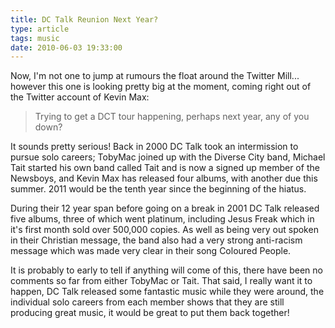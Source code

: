 ```yaml
---
title: DC Talk Reunion Next Year?
type: article
tags: music
date: 2010-06-03 19:33:00
---
```


Now, I'm not one to jump at rumours the float around the Twitter Mill... however this one is looking pretty big at the moment, coming right out of the Twitter account of Kevin Max:

> Trying to get a DCT tour happening, perhaps next year, any of you down?

It sounds pretty serious! Back in 2000 DC Talk took an intermission to pursue solo careers; TobyMac joined up with the Diverse City band, Michael Tait started his own band called Tait and is now a signed up member of the Newsboys, and Kevin Max has released four albums, with another due this summer. 2011 would be the tenth year since the beginning of the hiatus.

During their 12 year span before going on a break in 2001 DC Talk released five albums, three of which went platinum, including Jesus Freak which in it's first month sold over 500,000 copies. As well as being very out spoken in their Christian message, the band also had a very strong anti-racism message which was made very clear in their song Coloured People.

It is probably to early to tell if anything will come of this, there have been no comments so far from either TobyMac or Tait. That said, I really want it to happen, DC Talk released some fantastic music while they were around, the individual solo careers from each member shows that they are still producing great music, it would be great to put them back together!
